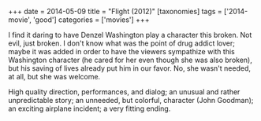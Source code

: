 +++
date = 2014-05-09
title = "Flight (2012)"
[taxonomies]
tags = ['2014-movie', 'good']
categories = ['movies']
+++

I find it daring to have Denzel Washington play a character this broken.
Not evil, just broken. I don't know what was the point of drug addict
lover; maybe it was added in order to have the viewers sympathize with
this Washington character (he cared for her even though she was also
broken), but his saving of lives already put him in our favor. No, she
wasn't needed, at all, but she was welcome.

High quality direction, performances, and dialog; an unusual and rather
unpredictable story; an unneeded, but colorful, character (John
Goodman); an exciting airplane incident; a very fitting ending.
